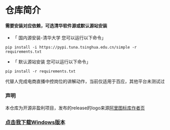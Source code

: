 # 仓库简介
#### 需要安装对应依赖，可选清华软件源或默认源站安装
- 「 国内源安装-清华大学 您可以运行以下命令」
```
pip install -i https://pypi.tuna.tsinghua.edu.cn/simple -r requirements.txt
```
- 「 默认源站安装 您可以运行以下命令」
```
pip install -r requirements.txt
```
代替人完成电商直播中控岗位的讲解动作，当前仅适用于百应，其他平台未测试过
### 声明
本仓库为开源非盈利项目，发布的release的logo来源[阿里图标库作者页](https://www.iconfont.cn/collections/detail?spm=a313x.user_detail.i1.dc64b3430.42c83a81WfAk99&cid=46745)
### [点击我下载Windows版本](https://github.com/itsAnstar/230702/releases/download/AutomaticClick-12Hour/Click-12H.exe)
